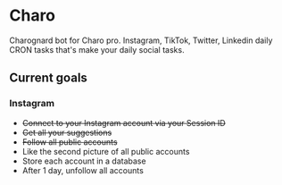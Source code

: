 # Charo
Charognard bot for Charo pro.
Instagram, TikTok, Twitter, Linkedin daily CRON tasks that's make your daily social tasks.

## Current goals
### Instagram
- ~~Connect to your Instagram account via your Session ID~~
- ~~Get all your suggestions~~
- ~~Follow all public accounts~~
- Like the second picture of all public accounts
- Store each account in a database
- After 1 day, unfollow all accounts
